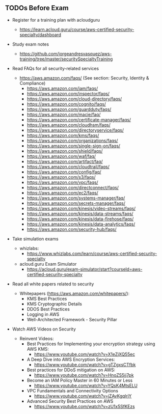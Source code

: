 ## TODOs Before Exam

- Register for a training plan with acloudguru
    - https://learn.acloud.guru/course/aws-certified-security-specialty/dashboard
- Study exam notes
    - https://github.com/jorgeandresvasquez/aws-training/tree/master/securitySpecialtyTraining
- Read FAQs for all security-related services
    - https://aws.amazon.com/faqs/ (See section:  Security, Identity & Compliance)
        - https://aws.amazon.com/iam/faqs/
        - https://aws.amazon.com/inspector/faqs/
        - https://aws.amazon.com/cloud-directory/faqs/
        - https://aws.amazon.com/cognito/faqs/
        - https://aws.amazon.com/guardduty/faqs/
        - https://aws.amazon.com/macie/faq/
        - https://aws.amazon.com/certificate-manager/faqs/
        - https://aws.amazon.com/cloudhsm/faqs/
        - https://aws.amazon.com/directoryservice/faqs/
        - https://aws.amazon.com/kms/faqs/
        - https://aws.amazon.com/organizations/faqs/
        - https://aws.amazon.com/single-sign-on/faqs/
        - https://aws.amazon.com/shield/faqs/
        - https://aws.amazon.com/waf/faq/
        - https://aws.amazon.com/artifact/faq/
        - https://aws.amazon.com/cloudtrail/faqs/
        - https://aws.amazon.com/config/faq/
        - https://aws.amazon.com/s3/faqs/
        - https://aws.amazon.com/vpc/faqs/
        - https://aws.amazon.com/directconnect/faqs/
        - https://aws.amazon.com/ec2/faqs/
        - https://aws.amazon.com/systems-manager/faq/
        - https://aws.amazon.com/secrets-manager/faqs/
        - https://aws.amazon.com/kinesis/video-streams/faqs/
        - https://aws.amazon.com/kinesis/data-streams/faqs/
        - https://aws.amazon.com/kinesis/data-firehose/faqs/
        - https://aws.amazon.com/kinesis/data-analytics/faqs/
        - https://aws.amazon.com/security-hub/faqs/

- Take simulation exams
    - whizlabs:
        - https://www.whizlabs.com/learn/course/aws-certified-security-specialty
    - acloud.guru Exam Simulator
        - https://acloud.guru/exam-simulator/start?courseId=aws-certified-security-specialty
- Read all white papers related to security
    - Whitepapers (https://aws.amazon.com/whitepapers/):
        - KMS Best Practices
        - KMS Cryptographic Details
        - DDOS Best Practices
        - Logging in AWS
        - Well-Architected Framework - Security Pillar
- Watch AWS Videos on Security
    - Reinvent Videos:
        - Best Practices for Implementing your encryption strategy using AWS KMS:
            - https://www.youtube.com/watch?v=X1eZjXQ55ec
        - A Deep Dive into AWS Encryption Services:
            - https://www.youtube.com/watch?v=gTZgxsCTfbk
        - Best practices for DDoS mitigation on AWS:
            - https://www.youtube.com/watch?v=HnoZS5jj7pk
        - Become an IAM Policy Master in 60 Minutes or Less
            - https://www.youtube.com/watch?v=YQsK4MtsELU
        - VPC Fundamentals and Connectivity Options
            - https://www.youtube.com/watch?v=jZAvKgqlrjY
        - Advanced Security Best Practices on AWS
            - https://www.youtube.com/watch?v=zU1x5SfKEzs
